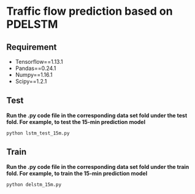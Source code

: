 # Traffic flow prediction based on PDELSTM
## Requirement
- Tensorflow==1.13.1
- Pandas==0.24.1
- Numpy==1.16.1
- Scipy==1.2.1
## Test
**Run the .py code file in the corresponding data set fold under the test fold. For example, to test the 15-min prediction model**
```
python lstm_test_15m.py
```
## Train
**Run the .py code file in the corresponding data set fold under the train fold. For example, to train the 15-min prediction model**
```
python delstm_15m.py
```

